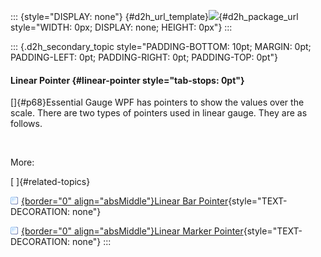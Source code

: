 ::: {style="DISPLAY: none"}
[](ms-xhelp:///?Id=d2h_url_template){#d2h_url_template}![](!package_url!){#d2h_package_url style="WIDTH: 0px; DISPLAY: none; HEIGHT: 0px"}
:::

::: {.d2h_secondary_topic style="PADDING-BOTTOM: 10pt; MARGIN: 0pt; PADDING-LEFT: 0pt; PADDING-RIGHT: 0pt; PADDING-TOP: 0pt"}
#### Linear Pointer {#linear-pointer style="tab-stops: 0pt"}

[]{#p68}Essential Gauge WPF has pointers to show the values over the scale. There are two types of pointers used in linear gauge. They are as follows.

 

More:

[ ]{#related-topics}

[![](button.gif){border="0" align="absMiddle"}Linear Bar Pointer](ms-xhelp:///?Id=fb80a782-8502-46d3-9a34-24b960a0e208){style="TEXT-DECORATION: none"}

[![](button.gif){border="0" align="absMiddle"}Linear Marker Pointer](ms-xhelp:///?Id=6680caf4-865c-4046-9099-ca7b5d31b0bf){style="TEXT-DECORATION: none"}
:::
